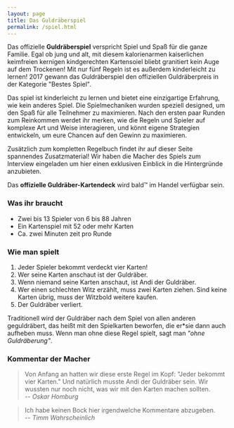 ```yaml
---
layout: page
title: Das Guldräberspiel
permalink: /spiel.html
---
```


Das offizielle **Guldräberspiel** verspricht Spiel und Spaß für die ganze Familie.
Egal ob jung und alt, mit diesem kalorienarmen kaiserlichen keimfreien kernigen kindgerechten Kartensoiel
bliebt granitiert kein Auge auf dem Trockenen! Mit nur fünf Regeln ist es außerdem
kinderleicht zu lernen! 2017 gewann das Guldräberspiel den offiziellen Guldräberpreis in der Kategorie
"Bestes Spiel".

Das spiel ist kinderleicht zu lernen und bietet eine einzigartige Erfahrung, wie kein anderes Spiel.
Die Spielmechaniken wurden speziell designed, um den Spaß für alle Teilnehmer zu maximieren.
Nach den ersten paar Runden zum Reinkommen werdet ihr merken, wie die Regeln und Spieler
auf komplexe Art und Weise interagieren, und könnt eigene Strategien entwickeln,
um eure Chancen auf den Gewinn zu maximieren.

Zusätzlich zum kompletten Regelbuch findet ihr auf dieser Seite spannendes Zusatzmaterial!
Wir haben die Macher des Spiels zum Interview eingeladen um hier einen exklusiven Einblick
in die Hintergründe anzubieten.

Das **offizielle Guldräber-Kartendeck** wird bald&trade; im Handel verfügbar sein.

### Was ihr braucht

* Zwei bis 13 Spieler von 6 bis 88 Jahren
* Ein Kartenspiel mit 52 oder mehr Karten
* Ca. zwei Minuten zeit pro Runde

### Wie man spielt

1. Jeder Spieler bekommt verdeckt vier Karten!
2. Wer seine Karten anschaut ist der Guldräber.
3. Wenn niemand seine Karten anschaut, ist Andi der Guldräber.
4. Wer einen schlechten Witz erzählt, muss zwei Karten ziehen.
   Sind keine Karten übrig, muss der Witzbold weitere kaufen.
5. Der Guldräber verliert.


Traditionell wird der Guldräber nach dem Spiel von allen anderen geguldräbert, das heißt mit
den Spielkarten beworfen, die er\*sie dann auch aufheben muss.
Wenn man ohne diese Regel spielt, sagt man *"ohne Guldräberung"*.

### Kommentar der Macher

> Von Anfang an hatten wir diese erste Regel im Kopf: "Jeder bekommt vier Karten."
Und natürlich musste Andi der Guldräber sein. Wir wussten nur noch nicht,
was wir mit den Karten machen sollten.  
-- <cite>Oskar Homburg</cite>

> Ich habe keinen Bock hier irgendwelche Kommentare abzugeben.  
-- <cite>Timm Wahrscheinlich</cite>




